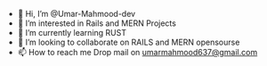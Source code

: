 - 👋 Hi, I’m @Umar-Mahmood-dev
- 👀 I’m interested in Rails and MERN Projects
- 🌱 I’m currently learning RUST
- 💞️ I’m looking to collaborate on RAILS and MERN opensourse
- 📫 How to reach me Drop mail on umarmahmood637@gmail.com

<!---
Umar-Mahmood-dev/Umar-Mahmood-dev is a ✨ special ✨ repository because its `README.md` (this file) appears on your GitHub profile.
You can click the Preview link to take a look at your changes.
--->
